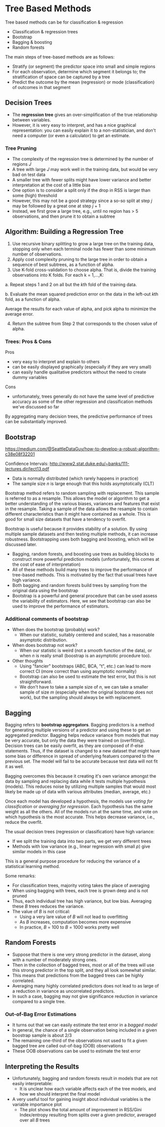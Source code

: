 # Tree Based Methods
Tree based methods can be for classification & regression
- Classification & regression trees
- Bootstrap
- Bagging & boosting
- Random forests

The main steps of tree-based methods are as follows: 
- Stratify (or segment) the predictor space into small and simple regions
- For each observation, determine which segment it belongs to; the stratification of space can be captured by a tree
- Predict the outcome by the mean (regression) or mode (classification) of outcomes in that segment

## Decision Trees
- The **regression tree** gives an over-simplification of the true relationship between variables.
- However, it is very easy to interpret, and has a nice graphical representation: you can easily explain it to a non-statistician, and don't need a computer (or even a calculator) to get an estimate.

### Tree Pruning
- The complexity of the regression tree is determined by the number of regions *J*
- A tree with large *J* may work well in the training data, but would be very bad on test data
- A smaller tree with fewer splits might have lower variance and better interpretation at the cost of a little bias
- One option is to consider a split only if the drop in RSS is larger than some (high) threshold
- However, this may not be a good strategy since a so-so split at step *j* may be followed by a great one at step *j* + 1
- Instead, we first grow a large tree, e.g., until no region has > 5 observations, and then prune it to obtain a subtree

## Algorithm: Building a Regression Tree

1. Use recursive binary splitting to grow a large tree on the training data, stopping only when each terminal node has fewer than some minimum number of observations.
2. Apply cost complexity pruning to the large tree in order to obtain a sequence of best subtrees, as a function of alpha.
3. Use K-fold cross-validation to choose alpha. That is, divide the training observations into K folds. For each k = 1,...,K:

  a. Repeat steps 1 and 2 on all but the *k*th fold of the training data.
  
  b. Evaluate the mean squared prediction error on the data in the left-out *k*th fold, as a function of alpha.
  
  Average the results for each value of alpha, and pick alpha to minimize the average error.

4. Return the subtree from Step 2 that corresponds to the chosen value of alpha.

### Trees: Pros & Cons

Pros
- very easy to interpret and explain to others
- can be easily displayed graphically (especially if they are very small)
- can easily handle qualitative predictors without the need to create dummy variables

Cons
- unfortunately, trees generally do not have the same level of predictive accuracy as some of the other regression and classification methods we've discussed so far

By aggregating many decision trees, the predictive performance of trees can be substantially improved.

## Bootstrap 

https://medium.com/@SeattleDataGuy/how-to-develop-a-robust-algorithm-c38e08f32201

Confidence Intervals: http://www2.stat.duke.edu/~banks/111-lectures.dir/lect13.pdf
- Data is normally distributed (which rarely happens in practice)
- The sample size *n* is large enough that this holds asymptotically (CLT)

Bootstrap method refers to random sampling with replacement. This sample is referred to as a resample. This allows the model or algorithm to get a better understanding of the various biases, variances and features that exist in the resample. Taking a sample of the data allows the resample to contain different characteristics than it might have contained as a whole. This is good for small size datasets that have a tendency to overfit.

Bootstrap is useful because it provides stability of a solution. By using multiple sample datasets and then testing multiple methods, it can increase robustness. Bootstrapping uses both bagging and boosting, which will be discussed later.

- Bagging, random forests, and boosting use trees as building blocks to construct more powerful prediction models (unfortunately, this comes at the cost of ease of interpretation)
- All of these methods build many trees to improve the performance of tree-based methods. This is motivated by the fact that usual trees have high variance.
- Both bagging and random forests build trees by sampling from the original data using the bootstrap
- Bootstrap is a powerful and general procedure that can be used assess the variability of estimators. Here, we see that bootstrap can also be used to improve the performance of estimators.

### Additional comments of bootstrap
- When does the bootstrap (probably) work? 
  - When our statistic, suitably centered and scaled, has a reasonable asymptotic distribution.
- When does bootstrap not work? 
  - When our statistic is weird (not a smooth function of the data), or when *n* is really small (boostrap is an asymptotic procedure too).
- Other thoughts
  - Using "fancier" bootstraps (ABC, BCA, "t", etc.) can lead to more correct CI (more correct than using asymptotic normality)
  - Bootstrap can also be used to estimate the test error, but this is not straightforward.
  - We don't have to take a sample size of *n*, we can take a smaller sample of size *m* (especially when the original bootstrap does not work), but the sampling should always be with replacement. 

## Bagging

Bagging refers to **bootstrap aggregators**. Bagging predictors is a method for generating multiple versions of a predictor and using these to get an aggregated predictor. Bagging helps reduce variance from models that may be very accurate, but only the data they were trained on (overfitting). Decision trees can be easily overfit, as they are composed of if-else statements. Thus, if the dataset is changed to a new dataset that might have some bias or difference in spread of underlying featuers compared to the previous set. The model will fail to be accurate because test data will not fit it as well. 

Bagging overcomes this because it creating it's own variance amongst the data by sampling and replacing data while it tests multiple hypothesis (models). This reduces noise by utilizing multiple samples that would most likely be made up of data with various attributes (median, average, etc.)

Once each model has developed a hypothesis, the models use *voting for classification* or *averaging for regression*. Each hypothesis has the same weight as all the others. All of the models run at the same time, and vote on which hypothesis is the most accurate. This helps decrease variance, i.e., reduce the overfit. 

The usual decision trees (regression or classification) have high variance: 
- If we split the training data into two parts, we get very different trees
- Methods with low variance (e.g., linear regression with small *p*) give similar models in this case

This is a general purpose procedure for reducing the variance of a statistical learning method.

Some remarks: 
- For classification trees, majority voting takes the place of averaging
- When using bagging with trees, each tree is grown deep and is not pruned
- Thus, each individual tree has high variance, but low bias. Averaging these *B* trees reduces the variance. 
- The value of *B* is not critical: 
  - Using a very lare value of *B* will not lead to overfitting
  - As *B* increases, computation becomes more expensive
  - In practice, *B* = 100 to *B* = 1000 works pretty well
  
## Random Forests
- Suppose that there is one very strong predictor in the dataset, along with a number of moderately strong ones.
- Then in the collection of bagged trees, most or all of the trees will use this strong predictor in the top split, and they all look somewhat similar.
- This means that predictions from the bagged trees can be highly correlated.
- Averaging many highly correlated predictors does not lead to as large of a reduction in variance as uncorrelated predictors.
- In such a case, bagging may not give significance reduction in variance compared to a single tree. 

### Out-of-Bag Error Estimations
- It turns out that we can easily estimate the test error in a *bagged model*
- In general, the chance of a single observation being included in a given boostrap sample is about 2/3
- The remaining one-third of the observations not used to fit a given bagged tree are called out-of-bag (OOB) observations
- These OOB observations can be used to estimate the test error

## Interpreting the Results
- Unfortunately, bagging and random forests result in models that are not easily interpretable: 
  - It is unclear how each variable affects each of the tree models, and how we should interpret the final model
- A very useful tool for gaining insight about individual variables is the variable importance plot
  - The plot shows the total amount of improvement in RSS/Gini Index/entropy resulting from splits over a given predictor, averaged over all *B* trees
